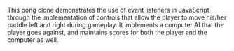 This pong clone demonstrates the use of event listeners in JavaScript through the implementation of controls that allow the player to move his/her paddle left and right during gameplay. It implements a computer AI that the player goes against, and maintains scores for both the player and the computer as well. 
